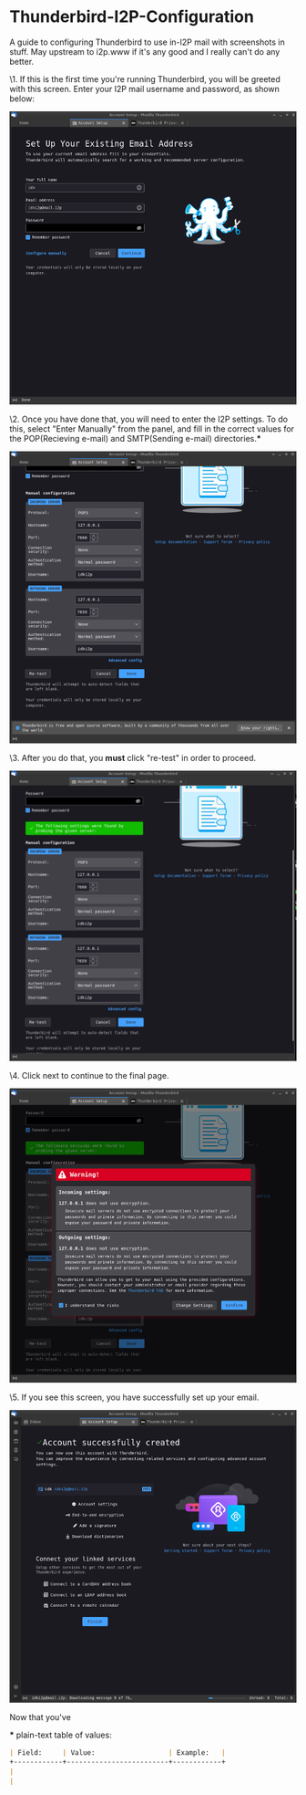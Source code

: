 # Thunderbird-I2P-Configuration

A guide to configuring Thunderbird to use in-I2P mail with screenshots in stuff. May upstream to i2p.www if it's any good and I really can't do any better.

\1. If this is the first time you're running Thunderbird, you will be greeted with this screen. Enter your I2P mail username and password, as shown below:

![The first step is to enter some basic information](thunderbird-0.png)

\2. Once you have done that, you will need to enter the I2P settings. To do this, select "Enter Manually" from the panel, and fill in the correct values for the POP(Recieving e-mail) and SMTP(Sending e-mail) directories.**\***

![The second step is to manually enter the local tunnel information for POP and SMTP](thunderbird-1.png)

\3. After you do that, you **must** click "re-test" in order to proceed.

![The third step is to test the configuration](thunderbird-2.png)

\4. Click next to continue to the final page.

![The fourth step is to click next](thunderbird-3.png)

\5. If you see this screen, you have successfully set up your email. 

![This is what it looks like when you're done.](thunderbird-4.png)

Now that you've

**\*** plain-text table of values:

```md
| Field:     | Value:                  | Example:   |
+------------+-------------------------+------------+
|
|
```